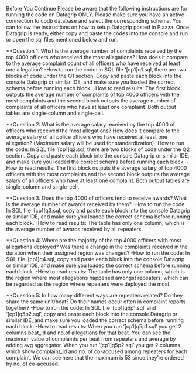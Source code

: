 Before You Continue
Please be aware that the following instructions are for running the code on Datagrip ONLY. 
Please make sure you have an active connection to cpdb database and select the corresponding schema. You can follow the instructions on how to setup Datagrip posted in Piazza. Once Datagrip is ready, either copy and paste the codes into the console and run or open the sql files mentioned below and run. 

**Question 1: What is the average number of complaints received by the top 4000 officers who received the most allegations? How does it compare to the average complaint count of all officers who have received at least one allegation?
-How to run the code: In SQL file ‘[cp1]q1.sql, there are two blocks of code under the Q1 section. Copy and paste each block into the console Datagrip or similar IDE, and make sure you loaded the correct schema before running each block.
-How to read results: The first block outputs the average number of complaints of top 4000 officers with the most complaints and the second block outputs the average number of complaints of all officers who have at least one complaint. Both output tables are single-column and single-cell. 
 
**Question 2: What is the average salary received by the top 4000 of officers who received the most allegations? How does it compare to the average salary of all police officers who have received at least one allegation? (Maximum salary will be used for standardization)
-How to run the code: In SQL file ‘[cp1]q2.sql, there are two blocks of code under the Q2 section. Copy and paste each block into the console Datagrip or similar IDE, and make sure you loaded the correct schema before running each block.
-How to read results: The first block outputs the average salary of top 4000 officers with the most complaints and the second block outputs the average salary of all officers who have at least one complaint. Both output tables are single-column and single-cell. 
 
**Question 3: Does the top 4000 of officers tend to receive awards? What is the average number of awards received by them?
-How to run the code: In SQL file ‘[cp1]q3.sql, copy and paste each block into the console Datagrip or similar IDE, and make sure you loaded the correct schema before running each block.
-How to read results: The table has only one column, which is the average number of awards received by all repeaters. 
 
**Question 4: Where are the majority of the top 4000 officers with most allegations deployed? Was there a change in the complaints received in the duration when their assigned region was changed?
-How to run the code:  In SQL file ‘[cp1]q4.sql, copy and paste each block into the console Datagrip or similar IDE, and make sure you loaded the correct schema before running each block.
-How to read results: The table has only one column, which is the region where most allegations happened amongst repeaters, which can be regarded as the region where repeaters were deployed the most. 
 
**Question 5: In how many different ways are repeaters related? Do they share the same unit/beat? Do their names occur often in complaint reports together?
-How to run the code: In SQL file ‘[cp1]q5p1.sql’ and ‘[cp1]q5p2.sql’, copy and paste each block into the console Datagrip or similar IDE, and make sure you loaded the correct schema before running each block.
-How to read results: 
  When you run ‘[cp1]q5p1.sql’ you get 2 columns beat_id and no.of allegations for that beat. You can see the maximum value of complaints per beat from repeaters and average by adding avg aggregator. 
  When you run ‘[cp1]q5p2.sql’ you get 2 columns which show complaint_id and no. of co-accused among repeaters for each complaint. We can see here that the maximum is 53 since they’re ordered by no. of co-accused.
